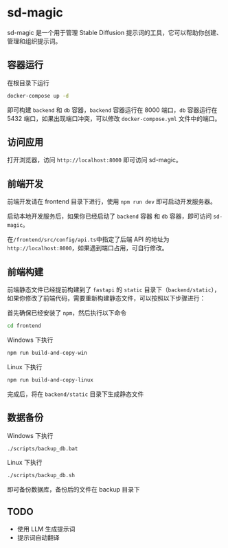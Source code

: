 # sd-magic

sd-magic 是一个用于管理 Stable Diffusion 提示词的工具，它可以帮助你创建、管理和组织提示词。

## 容器运行

在根目录下运行

```bash
docker-compose up -d
```

即可构建 `backend` 和 `db` 容器，`backend` 容器运行在 8000 端口，`db` 容器运行在 5432 端口，如果出现端口冲突，可以修改 `docker-compose.yml` 文件中的端口。

## 访问应用

打开浏览器，访问 `http://localhost:8000` 即可访问 sd-magic。

## 前端开发

前端开发请在 frontend 目录下进行，使用 `npm run dev` 即可启动开发服务器。

启动本地开发服务后，如果你已经启动了 `backend` 容器 和 `db` 容器，即可访问 `sd-magic`。

在`/frontend/src/config/api.ts`中指定了后端 API 的地址为`http://localhost:8000`，如果遇到端口占用，可自行修改。

## 前端构建

前端静态文件已经提前构建到了 `fastapi` 的 `static` 目录下（`backend/static`），如果你修改了前端代码，需要重新构建静态文件，可以按照以下步骤进行：

首先确保已经安装了 `npm`，然后执行以下命令

```bash
cd frontend
```

Windows 下执行

```bash
npm run build-and-copy-win
```

Linux 下执行

```bash
npm run build-and-copy-linux
```

完成后，将在 `backend/static` 目录下生成静态文件

## 数据备份

Windows 下执行

```bash
./scripts/backup_db.bat
```

Linux 下执行

```bash
./scripts/backup_db.sh
```

即可备份数据库，备份后的文件在 backup 目录下

## TODO

- 使用 LLM 生成提示词
- 提示词自动翻译
